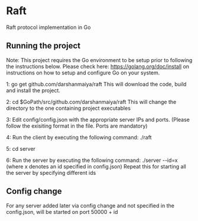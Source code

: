 # Raft
Raft protocol implementation in Go

## Running the project

Note: This project requires the Go environment to be setup prior to following the instructions below.
Please check here: https://golang.org/doc/install on instructions on how to setup and configure Go on your system.

1: go get github.com/darshanmaiya/raft
This will download the code, build and install the project.

2: cd $GoPath/src/github.com/darshanmaiya/raft
This will change the directory to the one containing project executables

3: Edit config/config.json with the appropriate server IPs and ports. (Please follow the exisiting format in the file. Ports are mandatory)

4: Run the client by executing the following command: ./raft

5: cd server

6: Run the server by executing the following command: ./server --id=x (where x denotes an id specified in config.json)
Repeat this for starting all the server by specifying different ids

## Config change
For any server added later via config change and not specified in the config.json, will be started on port 50000 + id
